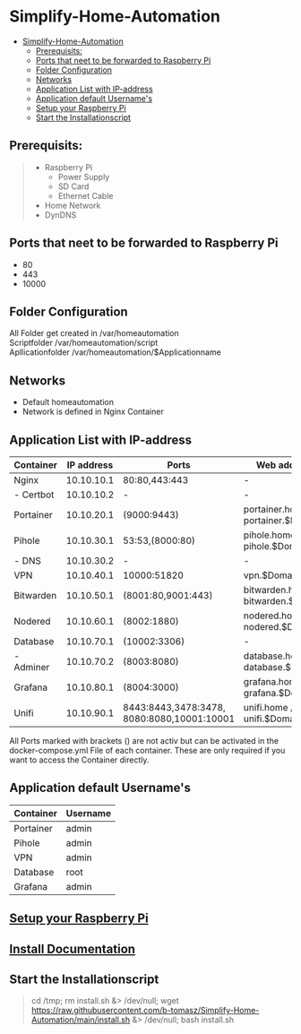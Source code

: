# Simplify-Home-Automation

- [Simplify-Home-Automation](#simplify-home-automation)
  - [Prerequisits:](#prerequisits)
  - [Ports that neet to be forwarded to Raspberry Pi](#ports-that-neet-to-be-forwarded-to-raspberry-pi)
  - [Folder Configuration](#folder-configuration)
  - [Networks](#networks)
  - [Application List with IP-address](#application-list-with-ip-address)
  - [Application default Username's](#application-default-usernames)
  - [Setup your Raspberry Pi](#setup-your-raspberry-pi)
  - [Start the Installationscript](#start-the-installationscript)

## Prerequisits:
> - Raspberry Pi
>    - Power Supply
>    - SD Card
>    - Ethernet Cable   
> - Home Network
> - DynDNS

## Ports that neet to be forwarded to Raspberry Pi
- 80
- 443
- 10000

## Folder Configuration

All Folder get created in   /var/homeautomation \
Scriptfolder                /var/homeautomation/script \
Apllicationfolder           /var/homeautomation/$Applicationname

## Networks
- Default homeautomation
- Network is defined in Nginx Container

## Application List with IP-address
| Container | IP address | Ports                                           | Web address                        |
| --------- | ---------- | ----------------------------------------------- | ---------------------------------- |
| Nginx     | 10.10.10.1 | 80:80,443:443                                   | -                                  |
| - Certbot | 10.10.10.2 | -                                               | -                                  |
| Portainer | 10.10.20.1 | (9000:9443)                                     | portainer.home / portainer.$Domain |
| Pihole    | 10.10.30.1 | 53:53,(8000:80)                                 | pihole.home / pihole.$Domain       |
| - DNS     | 10.10.30.2 | -                                               | -                                  |
| VPN       | 10.10.40.1 | 10000:51820                                     | vpn.$Domain                        |
| Bitwarden | 10.10.50.1 | (8001:80,9001:443)                              | bitwarden.home / bitwarden.$Domain |
| Nodered   | 10.10.60.1 | (8002:1880)                                     | nodered.home / nodered.$Domain     |
| Database  | 10.10.70.1 | (10002:3306)                                    | -                                  |
| - Adminer | 10.10.70.2 | (8003:8080)                                     | database.home / database.$Domain   |
| Grafana   | 10.10.80.1 | (8004:3000)                                     | grafana.home / grafana.$Domain     |
| Unifi     | 10.10.90.1 | 8443:8443,3478:3478,<br />8080:8080,10001:10001 | unifi.home / unifi.$Domain         |

All Ports marked with brackets () are not activ but can be activated in the docker-compose.yml File of each container. These are only required if you want to access the Container directly.

## Application default Username's
| Container | Username |
| --------- | -------- |
| Portainer | admin    |
| Pihole    | admin    |
| VPN       | admin    |
| Database  | root     |
| Grafana   | admin    |

## [Setup your Raspberry Pi](Documentation/01-setup.md)

## [Install Documentation](Documentation/02-install.md)

## Start the Installationscript
> cd /tmp; rm install.sh &> /dev/null; wget https://raw.githubusercontent.com/b-tomasz/Simplify-Home-Automation/main/install.sh &> /dev/null; bash install.sh
